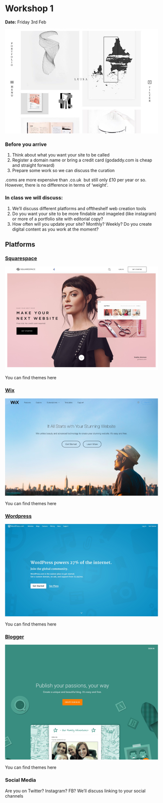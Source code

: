 # Workshop 1 

**Date:** Friday 3rd Feb

![](assets/fashion-website.jpg)

### Before you arrive 

1. Think about what you want your site to be called
2. Register a domain name or bring a credit card (godaddy.com is cheap and straight forward) 
3. Prepare some work so we can discuss the curation 


.coms are more expensive than .co.uk ­ but still only £10 per year or so. However, there is no difference in terms of ‘weight'.

### In class we will discuss: 

1. We’ll discuss different platforms and off­the­shelf web creation tools
2. Do you want your site to be more findable and image­led (like instagram) or more of a portfolio site with editorial copy?
3. How often will you update your site? Monthly? Weekly? Do you create digital content as you work at the moment?

## Platforms

### [Squarespace](https://www.squarespace.com)
![](assets/squarespace.jpg)


You can find themes here
	
### [Wix](https://www.wix.com)
![](assets/wix.jpg)

You can find themes here

### [Wordpress](https://www.wordpress.com)
![](assets/wordpress.jpg)

You can find themes here

### [Blogger](https://www.blogger.com)
![](assets/blogger.jpg)

You can find themes here


### Social Media
Are you on Twitter? Instagram? FB? We’ll discuss linking to your social channels

